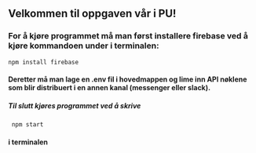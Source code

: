 ## Velkommen til oppgaven vår i PU!

### For å kjøre programmet må man først installere firebase ved å kjøre kommandoen under i terminalen:

<pre><code>npm install firebase</code></pre>

#### Deretter må man lage en .env fil i hovedmappen og lime inn API nøklene som blir distribuert i en annen kanal (messenger eller slack).

##### Til slutt kjøres programmet ved å skrive 

<pre><code> npm start </code></pre> 

#### i terminalen
